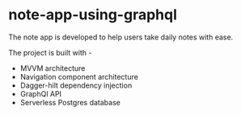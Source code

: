 # note-app-using-graphql

The note app is developed to help users take daily notes with ease.

The project is built with -
- MVVM architecture
- Navigation component architecture
- Dagger-hilt dependency injection
- GraphQl API
- Serverless Postgres database
